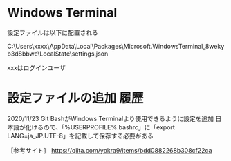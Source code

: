 # Windows Terminal

設定ファイルは以下に配置される

C:\Users\xxxx\AppData\Local\Packages\Microsoft.WindowsTerminal_8wekyb3d8bbwe\LocalState\settings.json

xxxはログインユーザ

# 設定ファイルの追加 履歴
2020/11/23 Git BashがWindows Terminalより使用できるように設定を追加
日本語が化けるので、「%USERPROFILE%\.bashrc」に「export LANG=ja_JP.UTF-8」を記載して保存する必要がある

［参考サイト］
https://qiita.com/yokra9/items/bdd0882268b308cf22ca